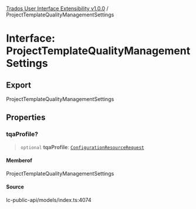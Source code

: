 [Trados User Interface Extensibility v1.0.0](../wiki/globals) / ProjectTemplateQualityManagementSettings

# Interface: ProjectTemplateQualityManagementSettings

## Export

ProjectTemplateQualityManagementSettings

## Properties

### tqaProfile?

> `optional` **tqaProfile**: [`ConfigurationResourceRequest`](../wiki/Interface.ConfigurationResourceRequest)

#### Memberof

ProjectTemplateQualityManagementSettings

#### Source

lc-public-api/models/index.ts:4074
